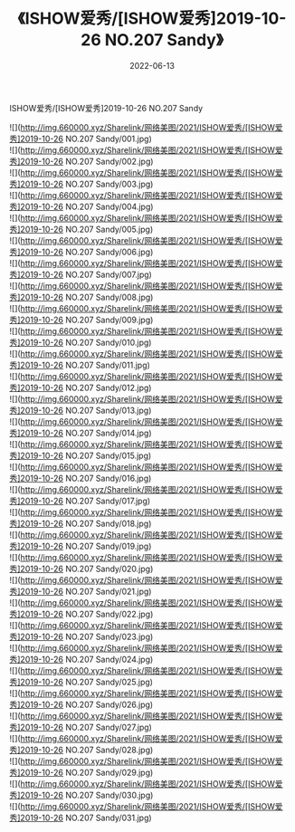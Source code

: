 ﻿---
layout: post
title:  《ISHOW爱秀/[ISHOW爱秀]2019-10-26 NO.207 Sandy》
date:   2022-06-13
img: http://img.660000.xyz/Sharelink/网络美图/2021/ISHOW爱秀/[ISHOW爱秀]2019-10-26 NO.207 Sandy/000.jpg
categories: [美女, 清纯, 唯美]
---

ISHOW爱秀/[ISHOW爱秀]2019-10-26 NO.207 Sandy

 ![](http://img.660000.xyz/Sharelink/网络美图/2021/ISHOW爱秀/[ISHOW爱秀]2019-10-26 NO.207 Sandy/001.jpg) <br>![](http://img.660000.xyz/Sharelink/网络美图/2021/ISHOW爱秀/[ISHOW爱秀]2019-10-26 NO.207 Sandy/002.jpg) <br>![](http://img.660000.xyz/Sharelink/网络美图/2021/ISHOW爱秀/[ISHOW爱秀]2019-10-26 NO.207 Sandy/003.jpg) <br>![](http://img.660000.xyz/Sharelink/网络美图/2021/ISHOW爱秀/[ISHOW爱秀]2019-10-26 NO.207 Sandy/004.jpg) <br>![](http://img.660000.xyz/Sharelink/网络美图/2021/ISHOW爱秀/[ISHOW爱秀]2019-10-26 NO.207 Sandy/005.jpg) <br>![](http://img.660000.xyz/Sharelink/网络美图/2021/ISHOW爱秀/[ISHOW爱秀]2019-10-26 NO.207 Sandy/006.jpg) <br>![](http://img.660000.xyz/Sharelink/网络美图/2021/ISHOW爱秀/[ISHOW爱秀]2019-10-26 NO.207 Sandy/007.jpg) <br>![](http://img.660000.xyz/Sharelink/网络美图/2021/ISHOW爱秀/[ISHOW爱秀]2019-10-26 NO.207 Sandy/008.jpg) <br>![](http://img.660000.xyz/Sharelink/网络美图/2021/ISHOW爱秀/[ISHOW爱秀]2019-10-26 NO.207 Sandy/009.jpg) <br>![](http://img.660000.xyz/Sharelink/网络美图/2021/ISHOW爱秀/[ISHOW爱秀]2019-10-26 NO.207 Sandy/010.jpg) <br>![](http://img.660000.xyz/Sharelink/网络美图/2021/ISHOW爱秀/[ISHOW爱秀]2019-10-26 NO.207 Sandy/011.jpg) <br>![](http://img.660000.xyz/Sharelink/网络美图/2021/ISHOW爱秀/[ISHOW爱秀]2019-10-26 NO.207 Sandy/012.jpg) <br>![](http://img.660000.xyz/Sharelink/网络美图/2021/ISHOW爱秀/[ISHOW爱秀]2019-10-26 NO.207 Sandy/013.jpg) <br>![](http://img.660000.xyz/Sharelink/网络美图/2021/ISHOW爱秀/[ISHOW爱秀]2019-10-26 NO.207 Sandy/014.jpg) <br>![](http://img.660000.xyz/Sharelink/网络美图/2021/ISHOW爱秀/[ISHOW爱秀]2019-10-26 NO.207 Sandy/015.jpg) <br>![](http://img.660000.xyz/Sharelink/网络美图/2021/ISHOW爱秀/[ISHOW爱秀]2019-10-26 NO.207 Sandy/016.jpg) <br>![](http://img.660000.xyz/Sharelink/网络美图/2021/ISHOW爱秀/[ISHOW爱秀]2019-10-26 NO.207 Sandy/017.jpg) <br>![](http://img.660000.xyz/Sharelink/网络美图/2021/ISHOW爱秀/[ISHOW爱秀]2019-10-26 NO.207 Sandy/018.jpg) <br>![](http://img.660000.xyz/Sharelink/网络美图/2021/ISHOW爱秀/[ISHOW爱秀]2019-10-26 NO.207 Sandy/019.jpg) <br>![](http://img.660000.xyz/Sharelink/网络美图/2021/ISHOW爱秀/[ISHOW爱秀]2019-10-26 NO.207 Sandy/020.jpg) <br>![](http://img.660000.xyz/Sharelink/网络美图/2021/ISHOW爱秀/[ISHOW爱秀]2019-10-26 NO.207 Sandy/021.jpg) <br>![](http://img.660000.xyz/Sharelink/网络美图/2021/ISHOW爱秀/[ISHOW爱秀]2019-10-26 NO.207 Sandy/022.jpg) <br>![](http://img.660000.xyz/Sharelink/网络美图/2021/ISHOW爱秀/[ISHOW爱秀]2019-10-26 NO.207 Sandy/023.jpg) <br>![](http://img.660000.xyz/Sharelink/网络美图/2021/ISHOW爱秀/[ISHOW爱秀]2019-10-26 NO.207 Sandy/024.jpg) <br>![](http://img.660000.xyz/Sharelink/网络美图/2021/ISHOW爱秀/[ISHOW爱秀]2019-10-26 NO.207 Sandy/025.jpg) <br>![](http://img.660000.xyz/Sharelink/网络美图/2021/ISHOW爱秀/[ISHOW爱秀]2019-10-26 NO.207 Sandy/026.jpg) <br>![](http://img.660000.xyz/Sharelink/网络美图/2021/ISHOW爱秀/[ISHOW爱秀]2019-10-26 NO.207 Sandy/027.jpg) <br>![](http://img.660000.xyz/Sharelink/网络美图/2021/ISHOW爱秀/[ISHOW爱秀]2019-10-26 NO.207 Sandy/028.jpg) <br>![](http://img.660000.xyz/Sharelink/网络美图/2021/ISHOW爱秀/[ISHOW爱秀]2019-10-26 NO.207 Sandy/029.jpg) <br>![](http://img.660000.xyz/Sharelink/网络美图/2021/ISHOW爱秀/[ISHOW爱秀]2019-10-26 NO.207 Sandy/030.jpg) <br>![](http://img.660000.xyz/Sharelink/网络美图/2021/ISHOW爱秀/[ISHOW爱秀]2019-10-26 NO.207 Sandy/031.jpg) <br>